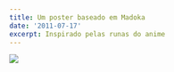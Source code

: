 ```yaml
---
title: Um poster baseado em Madoka
date: '2011-07-17'
excerpt: Inspirado pelas runas do anime
---
```




![](https://36.media.tumblr.com/tumblr_lohxhldRPZ1qma17bo1_1280.jpg)

